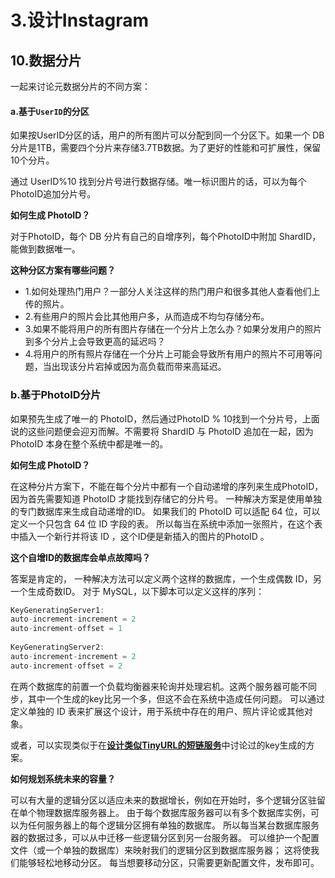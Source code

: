 # 3.设计Instagram







## 10.数据分片

一起来讨论元数据分片的不同方案：

#### a.基于`UserID`的分区

如果按UserID分区的话，用户的所有图片可以分配到同一个分区下。如果一个 DB分片是1TB，需要四个分片来存储3.7TB数据。为了更好的性能和可扩展性，保留10个分片。

通过 UserID%10 找到分片号进行数据存储。唯一标识图片的话，可以为每个PhotoID追加分片号。

**如何生成 PhotoID？**

对于PhotoID，每个 DB 分片有自己的自增序列，每个PhotoID中附加 ShardID，能做到数据唯一。

**这种分区方案有哪些问题？**

- 1.如何处理热门用户？一部分人关注这样的热门用户和很多其他人查看他们上传的照片。
- 2.有些用户的照片会比其他用户多，从而造成不均匀存储分布。
- 3.如果不能将用户的所有图片存储在一个分片上怎么办？如果分发用户的照片到多个分片上会导致更高的延迟吗？
- 4.将用户的所有照片存储在一个分片上可能会导致所有用户的照片不可用等问题，当出现该分片宕掉或因为高负载而带来高延迟。

### b.基于PhotoID分片

如果预先生成了唯一的 PhotoID，然后通过PhotoID % 10找到一个分片号，上面说的这些问题便会迎刃而解。不需要将 ShardID 与 PhotoID 追加在一起，因为PhotoID 本身在整个系统中都是唯一的。

**如何生成 PhotoID？** 

在这种分片方案下，不能在每个分片中都有一个自动递增的序列来生成PhotoID，因为首先需要知道 PhotoID 才能找到存储它的分片号。 一种解决方案是使用单独的专门数据库来生成自动递增的ID。 如果我们的 PhotoID 可以适配 64 位，可以定义一个只包含 64 位 ID 字段的表。 所以每当在系统中添加一张照片，在这个表中插入一个新行并将该 ID ，这个ID便是新插入的图片的PhotoID 。

**这个自增ID的数据库会单点故障吗？**

答案是肯定的， 一种解决方法可以定义两个这样的数据库，一个生成偶数 ID，另一个生成奇数ID。 对于 MySQL，以下脚本可以定义这样的序列：

```java
KeyGeneratingServer1:
auto-increment-increment = 2
auto-increment-offset = 1
    
KeyGeneratingServer2:
auto-increment-increment = 2
auto-increment-offset = 2
```

在两个数据库的前置一个负载均衡器来轮询并处理宕机。这两个服务器可能不同步，其中一个生成的key比另一个多，但这不会在系统中造成任何问题。 可以通过定义单独的 ID 表来扩展这个设计，用于系统中存在的用户、照片评论或其他对象。

或者，可以实现类似于在[**设计类似TinyURL的短链服务**](/docs/ch1.md)中讨论过的key生成的方案。

**如何规划系统未来的容量？**

 可以有大量的逻辑分区以适应未来的数据增长，例如在开始时，多个逻辑分区驻留在单个物理数据库服务器上。 由于每个数据库服务器可以有多个数据库实例，可以为任何服务器上的每个逻辑分区拥有单独的数据库。 所以每当某台数据库服务器的数据过多，可以从中迁移一些逻辑分区到另一台服务器。 可以维护一个配置文件（或一个单独的数据库）来映射我们的逻辑分区到数据库服务器； 这将使我们能够轻松地移动分区。 每当想要移动分区，只需要更新配置文件，发布即可。

